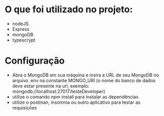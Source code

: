 # O que foi utilizado no projeto:
 - nodeJS
 - Express
 - mongoDB
 - typescrypt

# Configuração
- Abra o MongoDB em sua máquina e insira a URL de seu MongoDB no arquivo .env na constante MONGO_URI 
  (o nome do banco de dados  deve estar presente na url, exemplo: mongodb://localhost:27017/testeDeveloper)
- utilize  o comando npm install para instalar as dependências
- utilize o postman, insomnia ou outro aplicativo para testar as requisições